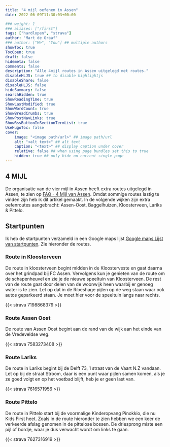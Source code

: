 ```yaml
---
title: "4 mijl oefenen in Assen"
date: 2022-06-09T11:30:03+00:00

### weight: 1
### aliases: ["/first"]
tags: ["hardlopen", "strava"]
author: "Mart de Graaf"
### author: ["Me", "You"] ## multiple authors
showToc: true
TocOpen: true
draft: false
hidemeta: false
comments: false
description: "Alle 4mijl routes in Assen uitgelegd met routes."
disableHLJS: true ## to disable highlightjs
disableShare: false
disableHLJS: false
hideSummary: false
searchHidden: true
ShowReadingTime: true
ShowLastModified: true
ShowWordCount: true
ShowBreadCrumbs: true
ShowPostNavLinks: true
ShowRssButtonInSectionTermList: true
UseHugoToc: false
cover:
    image: "<image path/url>" ## image path/url
    alt: "<alt text>" ## alt text
    caption: "<text>" ## display caption under cover
    relative: false ## when using page bundles set this to true
    hidden: true ## only hide on current single page
---
```


## 4 MIJL

De organisatie van de vier mijl in Assen heeft extra routes uitgelegd in Assen, te zien op [FAQ - 4 Mijl van Assen](https://www.4mijlvanassen.nl/faq/). Omdat sommige routes lastig te vinden zijn heb ik dit artikel gemaakt. In de volgende wijken zijn extra oefenroutes aangebracht: Assen-Oost, Baggelhuizen, Kloosterveen, Lariks & Pittelo.

## Startpunten

Ik heb de startpunten verzameld in een Google maps lijst [Google maps Lijst van startpunten](https://goo.gl/maps/bBnfnvrUnU2qR2PQA). Zie hieronder de routes.

### Route in Kloosterveen

De route in kloosterveen begint midden in de Kloosterveste en gaat daarna over het grindpad bij FC Assen. Vervolgens kun je genieten van de route om de schapenheuvel en zie je de nieuwe speeltuin van Kloosterveen. De rest van de route gaat door delen van de woonwijk heen waarbij er genoeg water is te zien. Let op dat in de Ribeshage pijlen op de weg staan waar ook autos geparkeerd staan. Je moet hier voor de speeltuin langs naar rechts.

{{< strava 7198868379 >}}

### Route Assen Oost

De route van Assen Oost begint aan de rand van de wijk aan het einde van de Vredeveldse weg.

{{< strava 7583273408 >}}

### Route Lariks

De route in Lariks begint bij de Delft 73, 1 straat van de Vaart N.Z vandaan. Let op bij de straat Stroom, daar is een punt waar pijlen samen komen, als je ze goed volgt en op het voetbad blijft, heb je er geen last van.

{{< strava 7616571956 >}}

### Route Pittelo

De route in Pittelo start bij de voormalige Kinderopvang Pinokkio, die nu Kids First heet. Zoals in de route hieronder te zien hebben we een keer de verkeerde afslag genomen in de pittelose bossen. De driesprong miste een pijl of bordje, waar je dus verwacht wordt om links te gaan.

{{< strava 7627316919 >}}
